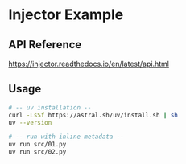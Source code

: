 # Injector Example

## API Reference
https://injector.readthedocs.io/en/latest/api.html

## Usage

```bash
# -- uv installation --
curl -LsSf https://astral.sh/uv/install.sh | sh
uv --version

# -- run with inline metadata --
uv run src/01.py
uv run src/02.py
```
